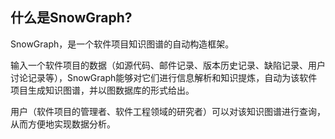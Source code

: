 ## 什么是SnowGraph?

SnowGraph，是一个软件项目知识图谱的自动构造框架。

输入一个软件项目的数据（如源代码、邮件记录、版本历史记录、缺陷记录、用户讨论记录等），SnowGraph能够对它们进行信息解析和知识提炼，自动为该软件项目生成知识图谱，并以图数据库的形式给出。

用户（软件项目的管理者、软件工程领域的研究者）可以对该知识图谱进行查询，从而方便地实现数据分析。

